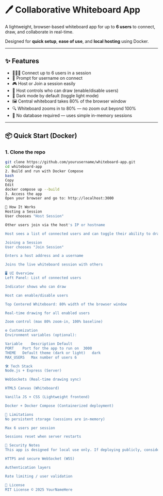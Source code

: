 # 🖊️ Collaborative Whiteboard App

A lightweight, browser-based whiteboard app for up to **6 users** to connect, draw, and collaborate in real-time.

Designed for **quick setup**, **ease of use**, and **local hosting** using Docker.

---

## ✨ Features

- 🧑‍🤝‍🧑 Connect up to 6 users in a session
- 🔐 Prompt for username on connect
- 🎮 Host or Join a session easily
- 🛑 Host controls who can draw (enable/disable users)
- 🌙 Dark mode by default (toggle light mode)
- 🖼️ Central whiteboard takes 80% of the browser window
- 🔍 Whiteboard zooms in to 80% — no zoom out beyond 100%
- 🚫 No database required — uses simple in-memory sessions

---

## 📦 Quick Start (Docker)

### 1. Clone the repo
```bash
git clone https://github.com/yourusername/whiteboard-app.git
cd whiteboard-app
2. Build and run with Docker Compose
bash
Copy
Edit
docker compose up --build
3. Access the app
Open your browser and go to: http://localhost:3000

🧠 How It Works
Hosting a Session
User chooses "Host Session"

Other users join via the host's IP or hostname

Host sees a list of connected users and can toggle their ability to draw

Joining a Session
User chooses "Join Session"

Enters a host address and a username

Joins the live whiteboard session with others

🖥️ UI Overview
Left Panel: List of connected users

Indicator shows who can draw

Host can enable/disable users

Top Centered Whiteboard: 80% width of the browser window

Real-time drawing for all enabled users

Zoom control (max 80% zoom-in, 100% baseline)

⚙️ Customization
Environment variables (optional):

Variable	Description	Default
PORT	Port for the app to run on	3000
THEME	Default theme (dark or light)	dark
MAX_USERS	Max number of users	6

🛠️ Tech Stack
Node.js + Express (Server)

WebSockets (Real-time drawing sync)

HTML5 Canvas (Whiteboard)

Vanilla JS + CSS (Lightweight frontend)

Docker + Docker Compose (Containerized deployment)

🚧 Limitations
No persistent storage (sessions are in-memory)

Max 6 users per session

Sessions reset when server restarts

🔐 Security Notes
This app is designed for local use only. If deploying publicly, consider:

HTTPS and secure WebSocket (WSS)

Authentication layers

Rate limiting / user validation

📄 License
MIT License © 2025 YourNameHere


